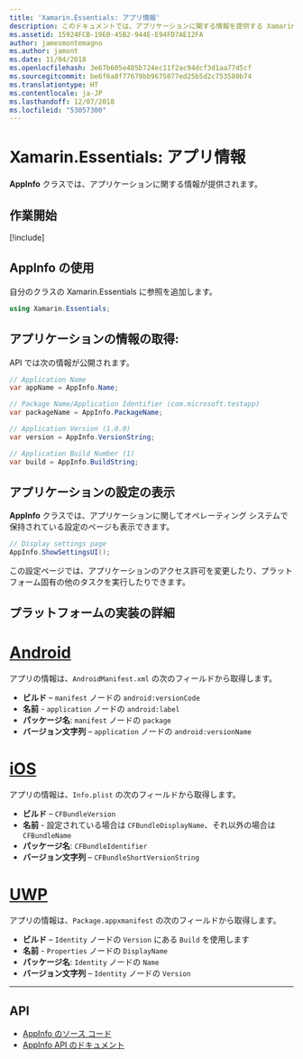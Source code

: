 ```yaml
---
title: 'Xamarin.Essentials: アプリ情報'
description: このドキュメントでは、アプリケーションに関する情報を提供する Xamarin.Essentials の AppInfo クラスについて説明します。 たとえば、アプリの名前やバージョンが公開されます。
ms.assetid: 15924FCB-19E0-45B2-944E-E94FD7AE12FA
author: jamesmontemagno
ms.author: jamont
ms.date: 11/04/2018
ms.openlocfilehash: 3e67b605e485b724ec11f2ac94dcf3d1aa77d5cf
ms.sourcegitcommit: be6f6a8f77679bb9675077ed25b5d2c753580b74
ms.translationtype: HT
ms.contentlocale: ja-JP
ms.lasthandoff: 12/07/2018
ms.locfileid: "53057300"
---
```

# <a name="xamarinessentials-app-information"></a>Xamarin.Essentials: アプリ情報

**AppInfo** クラスでは、アプリケーションに関する情報が提供されます。

## <a name="get-started"></a>作業開始

[!include[](~/essentials/includes/get-started.md)]

## <a name="using-appinfo"></a>AppInfo の使用

自分のクラスの Xamarin.Essentials に参照を追加します。

```csharp
using Xamarin.Essentials;
```

## <a name="obtaining-application-information"></a>アプリケーションの情報の取得:

API では次の情報が公開されます。

```csharp
// Application Name
var appName = AppInfo.Name;

// Package Name/Application Identifier (com.microsoft.testapp)
var packageName = AppInfo.PackageName;

// Application Version (1.0.0)
var version = AppInfo.VersionString;

// Application Build Number (1)
var build = AppInfo.BuildString;
```

## <a name="displaying-application-settings"></a>アプリケーションの設定の表示

**AppInfo** クラスでは、アプリケーションに関してオペレーティング システムで保持されている設定のページも表示できます。

```csharp
// Display settings page
AppInfo.ShowSettingsUI();
```

この設定ページでは、アプリケーションのアクセス許可を変更したり、プラットフォーム固有の他のタスクを実行したりできます。

## <a name="platform-implementation-specifics"></a>プラットフォームの実装の詳細

# <a name="androidtabandroid"></a>[Android](#tab/android)

アプリの情報は、`AndroidManifest.xml` の次のフィールドから取得します。

- **ビルド** – `manifest` ノードの `android:versionCode`
- **名前** - `application` ノードの `android:label`
- **パッケージ名**: `manifest` ノードの `package`
- **バージョン文字列** – `application` ノードの `android:versionName`

# <a name="iostabios"></a>[iOS](#tab/ios)

アプリの情報は、`Info.plist` の次のフィールドから取得します。

- **ビルド** – `CFBundleVersion`
- **名前** -  設定されている場合は `CFBundleDisplayName`、それ以外の場合は `CFBundleName`
- **パッケージ名**: `CFBundleIdentifier`
- **バージョン文字列** – `CFBundleShortVersionString`

# <a name="uwptabuwp"></a>[UWP](#tab/uwp)

アプリの情報は、`Package.appxmanifest` の次のフィールドから取得します。

- **ビルド** – `Identity` ノードの `Version` にある `Build` を使用します
- **名前** -  `Properties` ノードの `DisplayName`
- **パッケージ名**: `Identity` ノードの `Name`
- **バージョン文字列** – `Identity` ノードの `Version`


--------------

## <a name="api"></a>API

- [AppInfo のソース コード](https://github.com/xamarin/Essentials/tree/master/Xamarin.Essentials/AppInfo)
- [AppInfo API のドキュメント](xref:Xamarin.Essentials.AppInfo)
